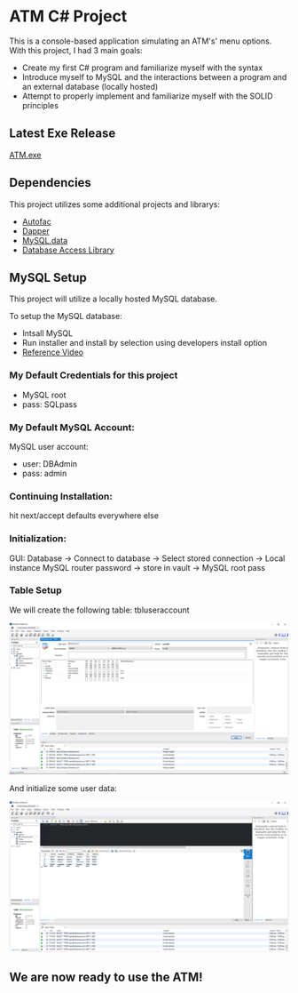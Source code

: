 # ATM C# Project

This is a console-based application simulating an ATM's' menu options. With this project, I had 3 main goals:

- Create my first C# program and familiarize myself with the syntax
- Introduce myself to MySQL and the interactions between a program and an external database (locally hosted)
- Attempt to properly implement and familiarize myself with the SOLID principles

## Latest Exe Release
[ATM.exe](https://github.com/kjzamora/ATM/releases/download/v0.1.0/ATM_0.1.0_Installer.zip)

## Dependencies
This project utilizes some additional projects and librarys:

- [Autofac](https://github.com/autofac/Autofac)
- [Dapper](https://github.com/DapperLib/Dapper)
- [MySQL.data](https://www.mysql.com/)
- [Database Access Library](https://github.com/kjzamora/DatabaseAccessLibrary)

## MySQL Setup

This project will utilize a locally hosted MySQL database.

To setup the MySQL database:

- Intsall MySQL
- Run installer and install by selection using developers install option
- [Reference Video](https://www.youtube.com/watch?v=WuBcTJnIuzo)

### My Default Credentials for this project
- MySQL root 
- pass: SQLpass

### My Default MySQL Account:
MySQL user account:
- user: DBAdmin
- pass: admin

### Continuing Installation:
hit next/accept defaults everywhere else

### Initialization:
GUI: Database -> Connect to database ->
	Select stored connection -> Local instance MySQL router
	password -> store in vault -> MySQL root pass

### Table Setup

We will create the following table: tbluseraccount


<p align="center">
  <img src="docs/images/MySQL_userdb_tlbuseraccount.png" width="1000" title="tbluseraccount properties">
</p>

And initialize some user data:

<p align="center">
  <img src="docs/images/MySQL_userdb_tlbuseraccount_userdata.png" width="1000" title="tbluseraccount properties">
</p>



## We are now ready to use the ATM!
